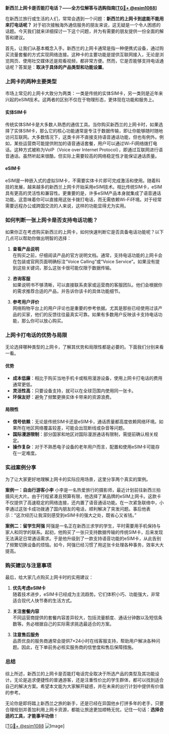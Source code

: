 **新西兰上网卡是否能打电话？——全方位解答与选购指南[[TG💪+ @esim1088](https://t.me/s/esim1088)]**

在新西兰旅行或生活的人们，常常会遇到一个问题：**新西兰的上网卡到底能不能用来打电话呢？** 对于初次接触海外通信服务的朋友来说，这无疑是一个令人困惑的话题。今天我们就来详细探讨一下这个问题，并为有需要的朋友提供一份全面的解答和建议。

首先，让我们从基本概念入手。新西兰的上网卡通常是指一种便携式设备，通过购买流量套餐的方式实现网络连接。这种卡的主要功能是提供互联网接入，无论是浏览网页、使用社交媒体还是观看视频，都非常方便。然而，它是否能够支持电话通话呢？答案是：**取决于具体的产品类型和功能设置**。

### 上网卡的两种主要类型

市场上常见的上网卡大致分为两类：一类是传统的实体SIM卡，另一类则是近年来兴起的eSIM技术。这两者的区别不仅在于物理形态，更体现在功能和服务上。

#### 实体SIM卡
传统实体SIM卡是大多数人熟悉的通信工具。当你购买新西兰的上网卡时，如果选择了实体SIM卡，那么它的核心功能通常是专注于数据传输，即让你能够随时随地访问互联网。大多数情况下，这类卡并不直接支持语音通话功能，但也有例外。例如，某些运营商可能提供附加的语音通话套餐，用户可以通过Wi-Fi网络拨打电话。这种方式被称为VoIP（Voice over Internet Protocol），即通过互联网进行语音通话。虽然听起来很酷，但实际上需要较高的网络稳定性才能保证通话质量。

#### eSIM卡
eSIM是一种嵌入式的虚拟SIM卡，不需要实体卡片即可完成激活和使用。随着科技的发展，越来越多的新西兰上网卡开始采用eSIM技术。相比传统SIM卡，eSIM具有更高的灵活性和兼容性。更重要的是，许多eSIM产品本身就集成了语音通话功能。这意味着你可以直接用这张卡拨打电话，而无需依赖Wi-Fi环境。对于经常需要远程办公或跨国交流的人来说，这样的功能显得尤为实用。

### 如何判断一张上网卡是否支持电话功能？

如果你正在考虑购买新西兰的上网卡，如何快速判断它是否具备电话功能呢？以下几点可以帮助你做出明智的选择：

1. **查看产品说明**  
   在购买之前，仔细阅读产品的官方说明文档。通常，支持电话功能的上网卡会在包装或官网页面明确标注“Voice Calling”或“Voice Service”。如果没有提到这些关键词，那么这张卡很可能仅限于数据传输。

2. **咨询客服**  
   如果说明书不够清晰，可以直接联系卖家或运营商的客服团队。他们会根据你的需求推荐合适的产品，并告诉你该卡的具体功能细节。

3. **参考用户评价**  
   网络购物平台上的用户评论也是重要的参考依据。尤其是那些已经使用过该产品的买家，他们的反馈往往最真实可靠。如果有多数用户反映该卡支持电话功能，那么你可以放心购买。

### 上网卡打电话的优势与局限

无论选择哪种类型的上网卡，了解其优势和局限性都是必要的。下面我们分别来看一看。

#### 优势
- **成本低廉**：相比于购买当地手机卡或租用漫游设备，使用上网卡打电话的费用通常更低。
- **灵活性高**：只要设备支持，就可以在全球范围内使用同一张卡。
- **环保友好**：避免了频繁更换实体卡带来的资源浪费。

#### 局限性
- **信号依赖**：无论是传统SIM卡还是eSIM卡，通话质量都高度依赖网络环境。如果所在地区网络覆盖较差，可能会出现断线或杂音等问题。
- **国际漫游限制**：部分国家和地区对国际漫游通话有限制，需提前确认相关规定。
- **操作复杂**：对于不熟悉电子设备的老年用户而言，配置和使用eSIM卡可能存在一定难度。

### 实战案例分享

为了让大家更好地理解上网卡的实际应用场景，这里分享两个真实的案例。

**案例一：自由行游客小李**
小李是一名热爱旅行的摄影师，最近计划前往新西兰拍摄风光大片。由于行程紧凑且预算有限，他选择了某品牌的eSIM上网卡。这款卡不仅提供了高速稳定的网络连接，还内置了语音通话功能。在一次紧急联络中，小李通过这张卡成功拨通了国内朋友的电话，顺利解决了突发问题。事后他表示：“这次经历让我深刻感受到eSIM卡的强大之处，既省心又省钱。”

**案例二：留学生阿强**
阿强是一名正在新西兰求学的学生，平时需要用手机保持与家人和同学的联系。起初，他购买了一张只支持数据传输的传统SIM卡，后来发现无法满足日常通话需求。于是他升级到了一款支持语音功能的eSIM卡，从此告别了频繁切换设备的烦恼。如今，阿强已经习惯了用这张卡处理各种事务，效率大大提高。

### 购买建议与注意事项

最后，给大家几点购买上网卡时的实用建议：

1. **优先考虑eSIM卡**  
   随着技术进步，eSIM卡已经成为主流趋势。它们体积小巧、功能强大，非常适合现代人快节奏的生活方式。

2. **关注套餐内容**  
   不同运营商提供的套餐内容差异较大，包括流量额度、通话分钟数以及短信条数等。务必根据自己的实际需求挑选最适合的方案。

3. **注意售后服务**  
   品质优良的服务商通常会提供7×24小时在线客服支持，帮助用户解决各种问题。因此，在下单前务必核实服务商的信誉度和售后保障措施。

### 总结

综上所述，新西兰的上网卡是否能打电话完全取决于所选产品的类型及其功能设计。无论是追求便捷性的普通游客，还是注重性价比的学生群体，都可以找到适合自己的解决方案。希望本文能为大家解开疑惑，并在未来的出行计划中提供有价值的参考。

无论你是即将踏上新西兰之旅的新手，还是已经在异国他乡打拼多年的老手，只要合理规划并善加利用上网卡资源，都能让旅途更加顺畅无忧。记住一句话：**选择合适的工具，才能事半功倍**！

[[TG💪+ @esim1088](https://t.me/s/esim1088) ![Image](https://i.postimg.cc/4NQfJmqS/Snipaste-2025-05-13-00-14-12.png)]